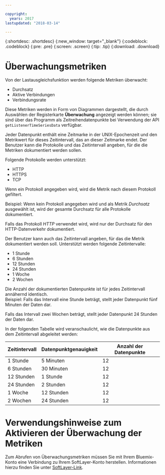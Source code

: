```yaml
---

copyright:
  years: 2017
lastupdated: "2018-03-14"

---
```


{:shortdesc: .shortdesc}
{:new_window: target="_blank"}
{:codeblock: .codeblock}
{:pre: .pre}
{:screen: .screen}
{:tip: .tip}
{:download: .download}

# Überwachungsmetriken

Von der Lastausgleichsfunktion werden folgende Metriken überwacht: 

* Durchsatz
* Aktive Verbindungen 
* Verbindungsrate

Diese Metriken werden in Form von Diagrammen dargestellt, die durch Auswählen der Registerkarte **Überwachung** angezeigt werden können;
sie sind über das Programm als Zeitreihendatenpunkte bei Verwendung der API `getListenerTimeSeriesData` verfügbar.

Jeder Datenpunkt enthält eine Zeitmarke in der UNIX-Epochenzeit und den Metrikwert für dieses Zeitintervall, das an dieser Zeitmarke endet. Der Benutzer kann die Protokolle und das Zeitintervall angeben, für die die Metriken dokumentiert werden sollen. 

Folgende Protokolle werden unterstützt:

* HTTP
* HTTPS
* TCP

Wenn ein Protokoll angegeben wird, wird die Metrik nach diesem Protokoll gefiltert.

Beispiel: Wenn kein Protokoll angegeben wird und als Metrik *Durchsatz* ausgewählt ist, wird der gesamte Durchsatz für alle Protokolle dokumentiert.

Falls das Protokoll *HTTP* verwendet wird, wird nur der Durchsatz für den HTTP-Datenverkehr dokumentiert.

Der Benutzer kann auch das Zeitintervall angeben, für das die Metrik dokumentiert werden soll. Unterstützt werden folgende Zeitintervalle: 

* 1 Stunde
* 6 Stunden
* 12 Stunden
* 24 Stunden
* 1 Woche
* 2 Wochen

Die Anzahl der dokumentierten Datenpunkte ist für jedes Zeitintervall annähernd identisch.  
Beispiel: Falls das Intervall eine Stunde beträgt, stellt jeder Datenpunkt fünf Minuten der Daten dar.

Falls das Intervall zwei Wochen beträgt, stellt jeder Datenpunkt 24 Stunden der Daten dar.

In der folgenden Tabelle wird veranschaulicht, wie die Datenpunkte aus dem Zeitintervall abgeleitet werden:

| Zeitintervall | Datenpunktgenauigkeit | Anzahl der Datenpunkte |                                                                                              
| ------------------------------------------ | --------------------------------------------------- | -------------------|
| 1 Stunde   | 5 Minuten  | 12   |
| 6 Stunden  | 30 Minuten | 12   |
| 12 Stunden | 1 Stunde   | 12   |
| 24 Stunden | 2 Stunden  | 12   |
| 1 Woche    | 12 Stunden | 12   |
| 2 Wochen   | 24 Stunden | 12   |

# Verwendungshinweise zum Aktivieren der Überwachung der Metriken

Zum Abrufen von Überwachungsmetriken müssen Sie mit Ihrem Bluemix-Konto eine Verbindung zu Ihrem SoftLayer-Konto herstellen. Informationen hierzu finden Sie unter [SoftLayer-Link](https://console.bluemix.net/docs/account/softlayerlink.html#switching-to-ibmid).
